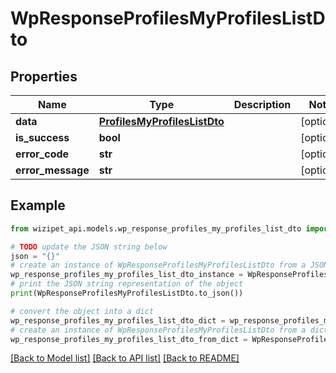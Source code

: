 # WpResponseProfilesMyProfilesListDto


## Properties

Name | Type | Description | Notes
------------ | ------------- | ------------- | -------------
**data** | [**ProfilesMyProfilesListDto**](ProfilesMyProfilesListDto.md) |  | [optional] 
**is_success** | **bool** |  | [optional] 
**error_code** | **str** |  | [optional] 
**error_message** | **str** |  | [optional] 

## Example

```python
from wizipet_api.models.wp_response_profiles_my_profiles_list_dto import WpResponseProfilesMyProfilesListDto

# TODO update the JSON string below
json = "{}"
# create an instance of WpResponseProfilesMyProfilesListDto from a JSON string
wp_response_profiles_my_profiles_list_dto_instance = WpResponseProfilesMyProfilesListDto.from_json(json)
# print the JSON string representation of the object
print(WpResponseProfilesMyProfilesListDto.to_json())

# convert the object into a dict
wp_response_profiles_my_profiles_list_dto_dict = wp_response_profiles_my_profiles_list_dto_instance.to_dict()
# create an instance of WpResponseProfilesMyProfilesListDto from a dict
wp_response_profiles_my_profiles_list_dto_from_dict = WpResponseProfilesMyProfilesListDto.from_dict(wp_response_profiles_my_profiles_list_dto_dict)
```
[[Back to Model list]](../README.md#documentation-for-models) [[Back to API list]](../README.md#documentation-for-api-endpoints) [[Back to README]](../README.md)



